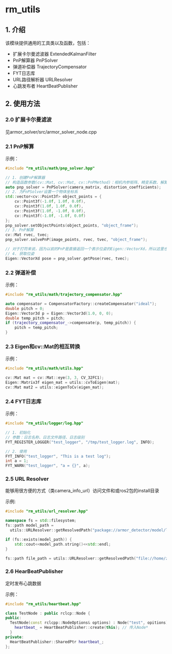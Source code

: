 # rm_utils 

## 1. 介绍
该模块提供通用的工具类以及函数，包括：
* 扩展卡尔曼滤波器 ExtendedKalmanFilter
* PnP解算器 PnPSolver
* 弹道补偿器 TrajectoryCompensator
* FYT日志库
* URL路径解析器 URLResolver
* 心跳发布者 HeartBeatPublisher

## 2. 使用方法

### 2.0 扩展卡尔曼滤波

见armor_solver/src/armor_solver_node.cpp

### 2.1 PnP解算

示例：
```cpp
#include "rm_utils/math/pnp_solver.hpp"

// 1. 创建PnP解算器
// 构造函数参数(cv::Mat, cv::Mat, cv::PnPMethod)：相机内参矩阵、畸变系数、解算方法（默认是IPPE）
auto pnp_solver = PnPSolver(camera_matrix, distortion_coefficients);
// 2. 为PnPSolver设置一个物体坐标系
std::vector<cv::Point3f> object_points = {
    cv::Point3f(-1.0f, 1.0f, 0.0f),
    cv::Point3f(1.0f, 1.0f, 0.0f),
    cv::Point3f(1.0f, -1.0f, 0.0f),
    cv::Point3f(-1.0f, -1.0f, 0.0f)
};
pnp_solver.setObjectPoints(object_points, "object_frame");
// 3. PnP解算
cv::Mat rvec, tvec;
pnp_solver.solvePnP(image_points, rvec, tvec, "object_frame");

// 对于打符来说，因为以前的PnP是直接返回一个表示位姿的Eigen::VectorXd，所以这里也提供了一个函数，用于将rvec和tvec转换为VectorXd
// 4. 获取位姿
Eigen::VectorXd pose = pnp_solver.getPose(rvec, tvec);
```

### 2.2 弹道补偿

示例：
```cpp
#include "rm_utils/math/trajectory_compensator.hpp"

auto compensator = CompensatorFactory::createCompensator("ideal");
double pitch = 0;
Eigen::Vector3d p = Eigen::Vector3d(1.0, 0, 0);
double temp_pitch = pitch;
if (trajectory_compensator_->compensate(p, temp_pitch)) {
    pitch = temp_pitch;
}
```

### 2.3 Eigen和cv::Mat的相互转换

示例：
```cpp
#include "rm_utils/math/utils.hpp"

cv::Mat mat = cv::Mat::eye(3, 3, CV_32FC1);
Eigen::Matrix3f eigen_mat = utils::cvToEigen(mat);
cv::Mat mat2 = utils::eigenToCv(eigen_mat);
```

### 2.4 FYT日志库

示例：
```cpp
#include "rm_utils/logger/log.hpp"

// 1. 初始化
// 参数：日志名称、日志文件路径、日志级别
FYT_REGISTER_LOGGER("test_logger", "/tmp/test_logger.log", INFO);

// 2. 使用
FYT_INFO("test_logger", "This is a test log");
int a = 1;
FYT_WARN("test_logger", "a = {}", a);
```

### 2.5 URL Resolver

能够用很方便的方式（类camera_info_url）访问文件和或ros2包的install目录

示例:
```cpp
#include "rm_utils/url_resolver.hpp"

namespace fs = std::filesystem;
fs::path model_path =
  utils::URLResolver::getResolvedPath("package://armor_detector/model/lenet.onnx");

if (fs::exists(model_path)) {
    std::cout<<model_path.string()<<std::endl;
}

fs::path file_path = utils::URLResolver::getResolvedPath("file://home/zcf/123.txt");
```

### 2.6 HearBeatPublisher

定时发布心跳数据

示例：
```cpp
#include "rm_utils/heartbeat.hpp"

class TestNode : public rclcp::Node {
public:
  TestNode(const rclcpp::NodeOptions& options) : Node("test", opitions) {
    heartbeat_ = HeartBeatPublisher::create(this); // 传入Node*
  }
private:
  HeartBeatPublisher::SharedPtr heartbeat_;
};
```